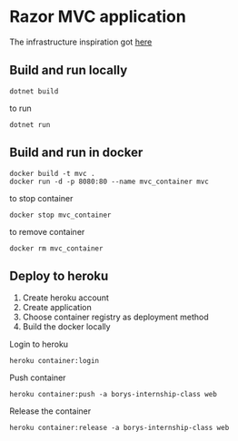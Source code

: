 # Razor MVC application

The infrastructure inspiration got [here](https://dev.to/alrobilliard/deploying-net-core-to-heroku-1lfe) 
## Build and run locally

```
dotnet build
```

to run
```
dotnet run
```

## Build and run in docker

```
docker build -t mvc .
docker run -d -p 8080:80 --name mvc_container mvc
```

to stop container
```
docker stop mvc_container
```
to remove container
```
docker rm mvc_container
```

## Deploy to heroku

1. Create heroku account
2. Create application
3. Choose container registry as deployment method
4. Build the docker locally


Login to heroku
```
heroku container:login
```

Push container
```
heroku container:push -a borys-internship-class web
```

Release the container
```
heroku container:release -a borys-internship-class web
```